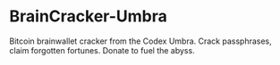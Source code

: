 # BrainCracker-Umbra
Bitcoin brainwallet cracker from the Codex Umbra. Crack passphrases, claim forgotten fortunes. Donate to fuel the abyss.
